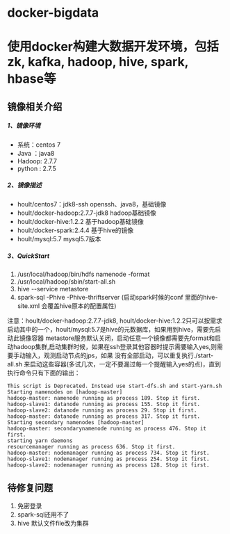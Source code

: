 # docker-bigdata
# 使用docker构建大数据开发环境，包括zk, kafka, hadoop, hive, spark, hbase等

## 镜像相关介绍
##### 1、镜像环境

* 系统：centos 7
* Java ：java8
* Hadoop: 2.7.7
* python : 2.7.5

##### 2、镜像描述

* hoult/centos7：jdk8-ssh        openssh、java8，基础镜像
* hoult/docker-hadoop:2.7.7-jdk8    hadoop基础镜像
* hoult/docker-hive:1.2.2   基于hadoop基础镜像
* hoult/docker-spark:2.4.4  基于hive的镜像
* hoult/mysql:5.7  mysql5.7版本

##### 3、QuickStart
1. /usr/local/hadoop/bin/hdfs namenode -format
2. /usr/local/hadoop/sbin/start-all.sh
3. hive --service metastore
4. spark-sql -Phive -Phive-thriftserver (启动spark时候的conf 里面的hive-site.xml 会覆盖hive原本的配置属性)


注意：hoult/docker-hadoop:2.7.7-jdk8, hoult/docker-hive:1.2.2只可以按需求启动其中的一个，hoult/mysql:5.7是hive的元数据库，如果用到hive，需要先启动此镜像容器
metastore服务默认关闭，启动任意一个镜像都需要先format和启动hadoop集群,启动集群时候，如果在ssh登录其他容器时提示需要输入yes,则需要手动输入，观测启动节点的jps，如果
没有全部启动，可以重复执行./start-all.sh 来启动这些容器(多试几次，一定不要漏过每一个提醒输入yes的点)，直到执行命令只有下面的输出：
```shell script
This script is Deprecated. Instead use start-dfs.sh and start-yarn.sh
Starting namenodes on [hadoop-master]
hadoop-master: namenode running as process 189. Stop it first.
hadoop-slave1: datanode running as process 155. Stop it first.
hadoop-slave2: datanode running as process 29. Stop it first.
hadoop-master: datanode running as process 317. Stop it first.
Starting secondary namenodes [hadoop-master]
hadoop-master: secondarynamenode running as process 476. Stop it first.
starting yarn daemons
resourcemanager running as process 636. Stop it first.
hadoop-master: nodemanager running as process 734. Stop it first.
hadoop-slave1: nodemanager running as process 254. Stop it first.
hadoop-slave2: nodemanager running as process 128. Stop it first.
```

## 待修复问题
1. 免密登录
2. spark-sql还用不了
3. hive 默认文件file改为集群
